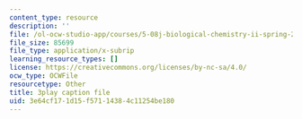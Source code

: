 ```yaml
---
content_type: resource
description: ''
file: /ol-ocw-studio-app/courses/5-08j-biological-chemistry-ii-spring-2016/3e64cf171d15f57114384c11254be180_EHtOYlvWE6k.srt
file_size: 85699
file_type: application/x-subrip
learning_resource_types: []
license: https://creativecommons.org/licenses/by-nc-sa/4.0/
ocw_type: OCWFile
resourcetype: Other
title: 3play caption file
uid: 3e64cf17-1d15-f571-1438-4c11254be180
---
```

